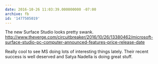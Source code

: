 ```yaml
---
date: 2016-10-26 11:03:39.000000000 -07:00
archive: fb
id: '1477505019'
---
```


The new Surface Studio looks pretty swank. http://www.theverge.com/circuitbreaker/2016/10/26/13380462/microsoft-surface-studio-pc-computer-announced-features-price-release-date

Really cool to see MS doing lots of interesting things lately. Their recent success is well deserved and Satya Nadella is doing great stuff.

